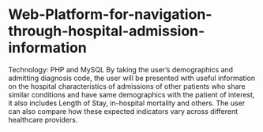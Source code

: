 # Web-Platform-for-navigation-through-hospital-admission-information
Technology: PHP and MySQL
By taking the user’s demographics and admitting diagnosis code, the user will be presented with useful information on the hospital characteristics of admissions of other patients who share similar conditions and have same demographics with the patient of interest, it also includes Length of Stay, in-hospital mortality and others. The user can also compare how these expected indicators vary across different healthcare providers. 
